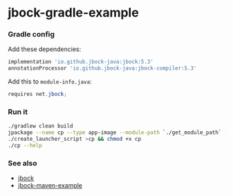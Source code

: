 # jbock-gradle-example

### Gradle config

Add these dependencies:

````groovy
implementation 'io.github.jbock-java:jbock:5.3'
annotationProcessor 'io.github.jbock-java:jbock-compiler:5.3'
````

Add this to `module-info.java`:

````java
requires net.jbock;
````

### Run it

````sh
./gradlew clean build
jpackage --name cp --type app-image --module-path `./get_module_path` --module jbock.gradle.example/net.jbock.cp.CopyFile --dest build/out
./create_launcher_script >cp && chmod +x cp
./cp --help
````


### See also

* [jbock](https://github.com/jbock-java/jbock)
* [jbock-maven-example](https://github.com/jbock-java/jbock-maven-example)

